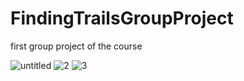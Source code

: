 # FindingTrailsGroupProject
first group project of the course

![untitled](https://cloud.githubusercontent.com/assets/12276056/25554426/6a31a69e-2c9b-11e7-8925-a429e848060d.png)
![2](https://cloud.githubusercontent.com/assets/12276056/25554428/6a3fe1fa-2c9b-11e7-9549-e2fbe50235e1.png)
![3](https://cloud.githubusercontent.com/assets/12276056/25554427/6a3a7de6-2c9b-11e7-882c-4d13f3ec113e.png)
